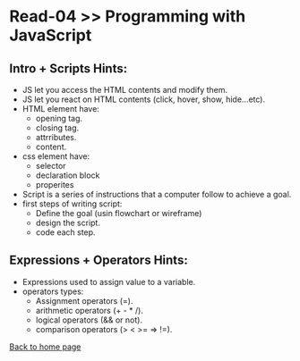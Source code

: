 # Read-04 >> Programming with JavaScript

## Intro + Scripts Hints:

- JS let you access the HTML contents and modify them.
- JS let you react on HTML contents (click, hover, show, hide...etc).
- HTML element have:
  - opening tag.
  - closing tag.
  - attrributes.
  - content.
- css element have:
  - selector
  - declaration block
  - properites
- Script is a series of instructions that a computer follow to achieve a goal.
- first steps of writing script:
  - Define the goal (usin flowchart or wireframe)
  - design the script.
  - code each step.

## Expressions + Operators Hints:

- Expressions used to assign value to a variable.
- operators types:
  - Assignment operators (=).
  - arithmetic operators (+ - * /).
  - logical operators (&& or not).
  - comparison operators (> < >= => !=).


[Back to home page](README.md)
